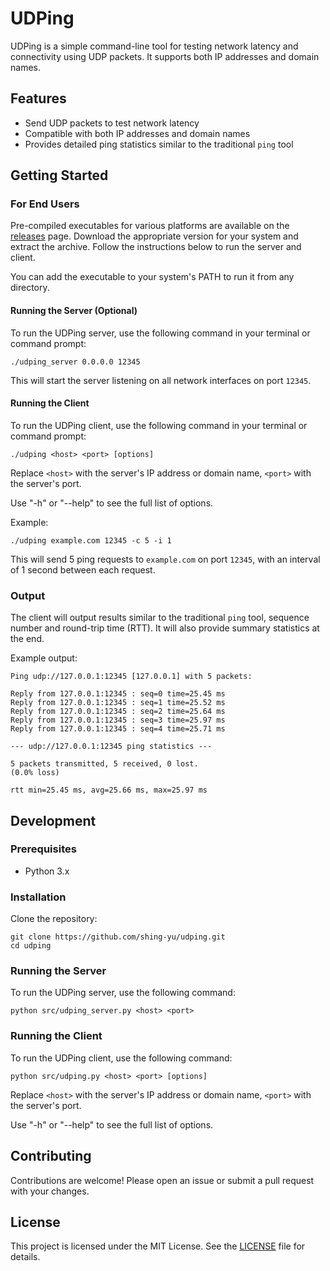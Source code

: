 # UDPing

UDPing is a simple command-line tool for testing network latency and connectivity using UDP packets. It supports both IP addresses and domain names.

## Features

- Send UDP packets to test network latency
- Compatible with both IP addresses and domain names
- Provides detailed ping statistics similar to the traditional `ping` tool

## Getting Started

### For End Users

Pre-compiled executables for various platforms are available on the [releases](https://github.com/shing-yu/udping/releases) page. 
Download the appropriate version for your system and extract the archive. Follow the instructions below to run the server and client.

You can add the executable to your system's PATH to run it from any directory.

#### Running the Server (Optional)

To run the UDPing server, use the following command in your terminal or command prompt:

```shell
./udping_server 0.0.0.0 12345
```

This will start the server listening on all network interfaces on port `12345`.

#### Running the Client

To run the UDPing client, use the following command in your terminal or command prompt:

```shell
./udping <host> <port> [options]
```

Replace `<host>` with the server's IP address or domain name, `<port>` with the server's port.

Use "-h" or "--help" to see the full list of options.

Example:

```shell
./udping example.com 12345 -c 5 -i 1
```

This will send 5 ping requests to `example.com` on port `12345`, with an interval of 1 second between each request.

### Output

The client will output results similar to the traditional `ping` tool, sequence number and round-trip time (RTT). It will also provide summary statistics at the end.

Example output:

```
Ping udp://127.0.0.1:12345 [127.0.0.1] with 5 packets:

Reply from 127.0.0.1:12345 : seq=0 time=25.45 ms
Reply from 127.0.0.1:12345 : seq=1 time=25.52 ms
Reply from 127.0.0.1:12345 : seq=2 time=25.64 ms
Reply from 127.0.0.1:12345 : seq=3 time=25.97 ms
Reply from 127.0.0.1:12345 : seq=4 time=25.71 ms

--- udp://127.0.0.1:12345 ping statistics ---

5 packets transmitted, 5 received, 0 lost.
(0.0% loss)

rtt min=25.45 ms, avg=25.66 ms, max=25.97 ms
```

## Development

### Prerequisites

- Python 3.x

### Installation

Clone the repository:
```shell
git clone https://github.com/shing-yu/udping.git
cd udping
```

### Running the Server

To run the UDPing server, use the following command:

```shell
python src/udping_server.py <host> <port>
```

### Running the Client

To run the UDPing client, use the following command:

```shell
python src/udping.py <host> <port> [options]
```

Replace `<host>` with the server's IP address or domain name, `<port>` with the server's port.

Use "-h" or "--help" to see the full list of options.

## Contributing

Contributions are welcome! Please open an issue or submit a pull request with your changes.

## License

This project is licensed under the MIT License. See the [LICENSE](LICENSE) file for details.
